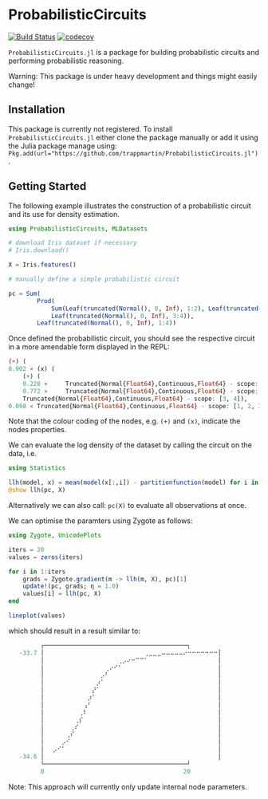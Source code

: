 # ProbabilisticCircuits
[![Build Status](https://travis-ci.org/trappmartin/ProbabilisticCircuits.jl.svg?branch=master)](https://travis-ci.org/trappmartin/ProbabilisticCircuits.jl)
[![codecov](https://codecov.io/gh/trappmartin/ProbabilisticCircuits.jl/branch/master/graph/badge.svg)](https://codecov.io/gh/trappmartin/ProbabilisticCircuits.jl)

`ProbabilisticCircuits.jl` is a package for building probabilistic circuits and performing probabilistic reasoning.

Warning: This package is under heavy development and things might easily change!

## Installation
This package is currently not registered. To install `ProbabilisticCircuits.jl` either clone the package manually or add it using the Julia package manage using: `Pkg.add(url="https://github.com/trappmartin/ProbabilisticCircuits.jl")`.

## Getting Started

The following example illustrates the construction of a probabilistic circuit and its use for density estimation.

```julia
using ProbabilisticCircuits, MLDatasets

# download Iris dataset if necessary
# Iris.download()

X = Iris.features()

# manually define a simple probabilistic circuit

pc = Sum( 
        Prod( 
            Sum(Leaf(truncated(Normal(), 0, Inf), 1:2), Leaf(truncated(Normal(), 0, Inf), 1:2)), 
            Leaf(truncated(Normal(), 0, Inf), 3:4)), 
        Leaf(truncated(Normal(), 0, Inf), 1:4))
```
Once defined the probabilistic circuit, you should see the respective circuit in a more amendable form displayed in the REPL:

```julia
(+) (
0.902 × (x) (
    (+) (
    0.228 ×     Truncated{Normal{Float64},Continuous,Float64} - scope: [1, 2],
    0.772 ×     Truncated{Normal{Float64},Continuous,Float64} - scope: [1, 2]),
    Truncated{Normal{Float64},Continuous,Float64} - scope: [3, 4]),
0.098 × Truncated{Normal{Float64},Continuous,Float64} - scope: [1, 2, 3, 4])
```
Note that the colour coding of the nodes, e.g. `(+)` and `(x)`, indicate the nodes properties.

We can evaluate the log density of the dataset by calling the circuit on the data, i.e.

```julia
using Statistics

llh(model, x) = mean(model(x[:,i]) - partitionfunction(model) for i in 1:size(x,2))
@show llh(pc, X)
```
Alternatively we can also call: `pc(X)` to evaluate all observations at once.

We can optimise the paramters using Zygote as follows:

```julia
using Zygote, UnicodePlots

iters = 20
values = zeros(iters)

for i in 1:iters
    grads = Zygote.gradient(m -> llh(m, X), pc)[1]
    update!(pc, grads; η = 1.0)
    values[i] = llh(pc, X)
end

lineplot(values)
```
which should result in a result similar to:

```julia
         ┌────────────────────────────────────────┐
   -33.7 │⠀⠀⠀⠀⠀⠀⠀⠀⠀⠀⠀⠀⠀⠀⠀⠀⠀⠀⠀⠀⠀⠀⠀⢀⣀⣀⣀⠤⠤⠤⠤⠤⠔⠒⠒⠒⠒⠒⠒⠒│
         │⠀⠀⠀⠀⠀⠀⠀⠀⠀⠀⠀⠀⠀⠀⠀⠀⠀⢀⡠⠔⠒⠉⠉⠁⠀⠀⠀⠀⠀⠀⠀⠀⠀⠀⠀⠀⠀⠀⠀⠀│
         │⠀⠀⠀⠀⠀⠀⠀⠀⠀⠀⠀⠀⠀⠀⢀⠔⠊⠁⠀⠀⠀⠀⠀⠀⠀⠀⠀⠀⠀⠀⠀⠀⠀⠀⠀⠀⠀⠀⠀⠀│
         │⠀⠀⠀⠀⠀⠀⠀⠀⠀⠀⠀⠀⠀⡠⠃⠀⠀⠀⠀⠀⠀⠀⠀⠀⠀⠀⠀⠀⠀⠀⠀⠀⠀⠀⠀⠀⠀⠀⠀⠀│
         │⠀⠀⠀⠀⠀⠀⠀⠀⠀⠀⠀⠀⡰⠁⠀⠀⠀⠀⠀⠀⠀⠀⠀⠀⠀⠀⠀⠀⠀⠀⠀⠀⠀⠀⠀⠀⠀⠀⠀⠀│
         │⠀⠀⠀⠀⠀⠀⠀⠀⠀⠀⠀⡜⠁⠀⠀⠀⠀⠀⠀⠀⠀⠀⠀⠀⠀⠀⠀⠀⠀⠀⠀⠀⠀⠀⠀⠀⠀⠀⠀⠀│
         │⠀⠀⠀⠀⠀⠀⠀⠀⠀⠀⡰⠁⠀⠀⠀⠀⠀⠀⠀⠀⠀⠀⠀⠀⠀⠀⠀⠀⠀⠀⠀⠀⠀⠀⠀⠀⠀⠀⠀⠀│
         │⠀⠀⠀⠀⠀⠀⠀⠀⠀⢠⠃⠀⠀⠀⠀⠀⠀⠀⠀⠀⠀⠀⠀⠀⠀⠀⠀⠀⠀⠀⠀⠀⠀⠀⠀⠀⠀⠀⠀⠀│
         │⠀⠀⠀⠀⠀⠀⠀⠀⢀⠇⠀⠀⠀⠀⠀⠀⠀⠀⠀⠀⠀⠀⠀⠀⠀⠀⠀⠀⠀⠀⠀⠀⠀⠀⠀⠀⠀⠀⠀⠀│
         │⠀⠀⠀⠀⠀⠀⠀⢀⡎⠀⠀⠀⠀⠀⠀⠀⠀⠀⠀⠀⠀⠀⠀⠀⠀⠀⠀⠀⠀⠀⠀⠀⠀⠀⠀⠀⠀⠀⠀⠀│
         │⠀⠀⠀⠀⠀⠀⢀⠎⠀⠀⠀⠀⠀⠀⠀⠀⠀⠀⠀⠀⠀⠀⠀⠀⠀⠀⠀⠀⠀⠀⠀⠀⠀⠀⠀⠀⠀⠀⠀⠀│
         │⠀⠀⠀⠀⠀⢀⠎⠀⠀⠀⠀⠀⠀⠀⠀⠀⠀⠀⠀⠀⠀⠀⠀⠀⠀⠀⠀⠀⠀⠀⠀⠀⠀⠀⠀⠀⠀⠀⠀⠀│
         │⠀⠀⠀⠀⡠⠊⠀⠀⠀⠀⠀⠀⠀⠀⠀⠀⠀⠀⠀⠀⠀⠀⠀⠀⠀⠀⠀⠀⠀⠀⠀⠀⠀⠀⠀⠀⠀⠀⠀⠀│
         │⠀⠀⡠⠊⠁⠀⠀⠀⠀⠀⠀⠀⠀⠀⠀⠀⠀⠀⠀⠀⠀⠀⠀⠀⠀⠀⠀⠀⠀⠀⠀⠀⠀⠀⠀⠀⠀⠀⠀⠀│
   -34.6 │⠀⠀⠀⠀⠀⠀⠀⠀⠀⠀⠀⠀⠀⠀⠀⠀⠀⠀⠀⠀⠀⠀⠀⠀⠀⠀⠀⠀⠀⠀⠀⠀⠀⠀⠀⠀⠀⠀⠀⠀│
         └────────────────────────────────────────┘
         0                                       20

```

Note: This approach will currently only update internal node parameters.
